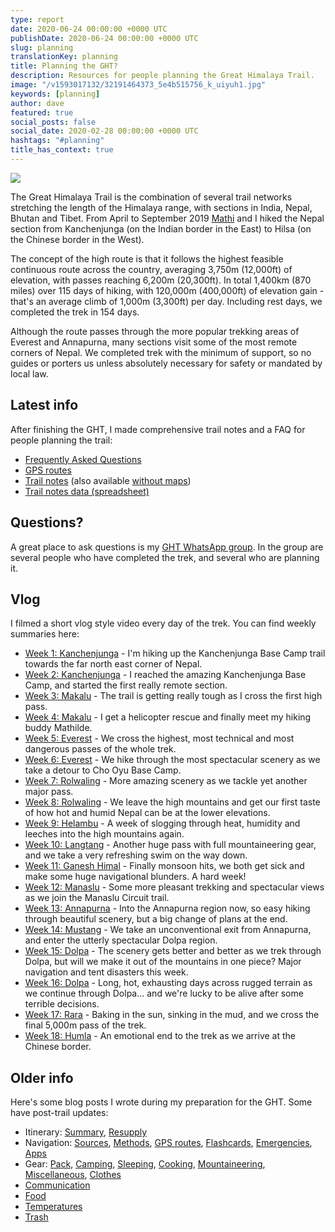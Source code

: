 ```yaml
---
type: report
date: 2020-06-24 00:00:00 +0000 UTC
publishDate: 2020-06-24 00:00:00 +0000 UTC
slug: planning
translationKey: planning
title: Planning the GHT?
description: Resources for people planning the Great Himalaya Trail.
image: "/v1593017132/32191464373_5e4b515756_k_uiyuh1.jpg"
keywords: [planning]
author: dave
featured: true
social_posts: false
social_date: 2020-02-28 00:00:00 +0000 UTC
hashtags: "#planning"
title_has_context: true
---
```


![](https://res.cloudinary.com/wildernessprime/image/upload/w_1600,dpr_auto/v1550183229/overview-map-5000.jpg)

The Great Himalaya Trail is the combination of several trail networks stretching the length of the 
Himalaya range, with sections in India, Nepal, Bhutan and Tibet. From April to September 2019 [Mathi](/about/) and I
hiked the Nepal section from Kanchenjunga (on the Indian border in the East) to Hilsa (on the Chinese border 
in the West).

The concept of the high route is that it follows the highest feasible continuous route across the 
country, averaging 3,750m (12,000ft) of elevation, with passes reaching 6,200m (20,300ft). 
In total 1,400km (870 miles) over 115 days of hiking, with 120,000m (400,000ft) of elevation gain - 
that's an average climb of 1,000m (3,300ft) per day. Including rest days, we completed the trek in 154 days.

Although the route passes through the more popular trekking areas of Everest and Annapurna, many 
sections visit some of the most remote corners of Nepal. We completed trek with the minimum of support, 
so no guides or porters us unless absolutely necessary for safety or mandated by local law. 

## Latest info

After finishing the GHT, I made comprehensive trail notes and a FAQ for people planning the trail:

* [Frequently Asked Questions](/expeditions/great-himalaya-trail/faq/)
* [GPS routes](/expeditions/great-himalaya-trail/gps-routes/) 
* [Trail notes](/expeditions/great-himalaya-trail/trail-notes/) (also available [without maps](/expeditions/great-himalaya-trail/trail-notes-no-maps/))
* [Trail notes data (spreadsheet)](https://docs.google.com/spreadsheets/d/14x_OJ4mJNoHuj1LnYnyGULdE3P9kG6CwOdY1t0sv_H8/edit)

## Questions?

A great place to ask questions is my [GHT WhatsApp group](https://chat.whatsapp.com/D5kC4kBc7SALDE8WctMmrH). 
In the group are several people who have completed the trek, and several who are planning it. 

## Vlog

I filmed a short vlog style video every day of the trek. You can find weekly summaries here:

* [Week 1: Kanchenjunga](/expeditions/great-himalaya-trail/week-01) - I'm hiking up the Kanchenjunga Base Camp trail towards the far north east corner of Nepal.  
* [Week 2: Kanchenjunga](/expeditions/great-himalaya-trail/week-02) - I reached the amazing Kanchenjunga Base Camp, and started the first really remote section.  
* [Week 3: Makalu](/expeditions/great-himalaya-trail/week-03) - The trail is getting really tough as I cross the first high pass.    
* [Week 4: Makalu](/expeditions/great-himalaya-trail/week-04) - I get a helicopter rescue and finally meet my hiking buddy Mathilde.  
* [Week 5: Everest](/expeditions/great-himalaya-trail/week-05) - We cross the highest, most technical and most dangerous passes of the whole trek.  
* [Week 6: Everest](/expeditions/great-himalaya-trail/week-06) - We hike through the most spectacular scenery as we take a detour to Cho Oyu Base Camp.  
* [Week 7: Rolwaling](/expeditions/great-himalaya-trail/week-07) - More amazing scenery as we tackle yet another major pass.  
* [Week 8: Rolwaling](/expeditions/great-himalaya-trail/week-08) - We leave the high mountains and get our first taste of how hot and humid Nepal can be at the lower elevations.  
* [Week 9: Helambu](/expeditions/great-himalaya-trail/week-09) - A week of slogging through heat, humidity and leeches into the high mountains again.  
* [Week 10: Langtang](/expeditions/great-himalaya-trail/week-10) - Another huge pass with full mountaineering gear, and we take a very refreshing swim on the way down.  
* [Week 11: Ganesh Himal](/expeditions/great-himalaya-trail/week-11) - Finally monsoon hits, we both get sick and make some huge navigational blunders. A hard week!  
* [Week 12: Manaslu](/expeditions/great-himalaya-trail/week-12) - Some more pleasant trekking and spectacular views as we join the Manaslu Circuit trail.  
* [Week 13: Annapurna](/expeditions/great-himalaya-trail/week-13) - Into the Annapurna region now, so easy hiking through beautiful scenery, but a big change of plans at the end.  
* [Week 14: Mustang](/expeditions/great-himalaya-trail/week-14) - We take an unconventional exit from Annapurna, and enter the utterly spectacular Dolpa region.  
* [Week 15: Dolpa](/expeditions/great-himalaya-trail/week-15) - The scenery gets better and better as we trek through Dolpa, but will we make it out of the mountains in one piece? Major navigation and tent disasters this week.  
* [Week 16: Dolpa](/expeditions/great-himalaya-trail/week-16) - Long, hot, exhausting days across rugged terrain as we continue through Dolpa... and we're lucky to be alive after some terrible decisions.  
* [Week 17: Rara](/expeditions/great-himalaya-trail/week-17) - Baking in the sun, sinking in the mud, and we cross the final 5,000m pass of the trek.  
* [Week 18: Humla](/expeditions/great-himalaya-trail/week-18) - An emotional end to the trek as we arrive at the Chinese border.    
 

## Older info

Here's some blog posts I wrote during my preparation for the GHT. Some have post-trail updates: 

* Itinerary: [Summary](/expeditions/great-himalaya-trail/itinerary-summary/), [Resupply](/expeditions/great-himalaya-trail/itinerary-resupply/)
* Navigation: [Sources](/expeditions/great-himalaya-trail/navigation-sources/), [Methods](/expeditions/great-himalaya-trail/navigation-methods/), [GPS routes](/expeditions/great-himalaya-trail/navigation-gps/), [Flashcards](/expeditions/great-himalaya-trail/navigation-flashcards/), [Emergencies](/expeditions/great-himalaya-trail/navigation-emergencies/), [Apps](/expeditions/great-himalaya-trail/navigation-apps/)
* Gear: [Pack](/expeditions/great-himalaya-trail/gear-pack/), [Camping](/expeditions/great-himalaya-trail/gear-camping/), [Sleeping](/expeditions/great-himalaya-trail/gear-sleeping/), [Cooking](/expeditions/great-himalaya-trail/gear-cooking/), [Mountaineering](/expeditions/great-himalaya-trail/gear-mountaineering/), [Miscellaneous](/expeditions/great-himalaya-trail/gear-miscellaneous/), [Clothes](/expeditions/great-himalaya-trail/gear-clothes/)
* [Communication](/expeditions/great-himalaya-trail/communication/)
* [Food](/expeditions/great-himalaya-trail/food/)
* [Temperatures](/expeditions/great-himalaya-trail/temperatures/)
* [Trash](/expeditions/great-himalaya-trail/trash/)
